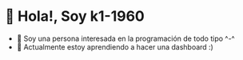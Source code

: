 # 👋 Hola!, Soy k1-1960
- 👀 Soy una persona interesada en la programación de todo tipo ^-^
- 🌱 Actualmente estoy aprendiendo a hacer una dashboard :)

<!---
k1-1960/k1-1960 is a ✨ special ✨ repository because its `README.md` (this file) appears on your GitHub profile.
You can click the Preview link to take a look at your changes.
--->
